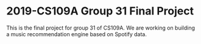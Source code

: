 # 2019-CS109A Group 31 Final Project
This is the final project for group 31 of CS109A. We are working on building a music recommendation engine based on Spotify data.
